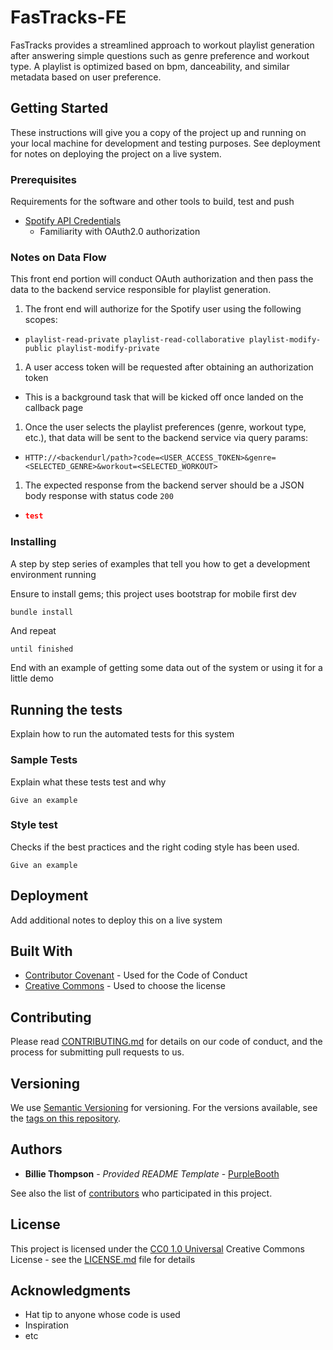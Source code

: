 # FasTracks-FE

FasTracks provides a streamlined approach to workout playlist generation after answering simple questions such as genre preference and workout type.  A playlist is optimized based on bpm, danceability, and similar metadata based on user preference.

## Getting Started

These instructions will give you a copy of the project up and running on
your local machine for development and testing purposes. See deployment
for notes on deploying the project on a live system.

### Prerequisites

Requirements for the software and other tools to build, test and push 
- [Spotify API Credentials](https://developer.spotify.com/documentation/web-api/concepts/apps)
    - Familiarity with OAuth2.0 authorization

### Notes on Data Flow
This front end portion will conduct OAuth authorization and then pass the data to the backend service responsible for playlist generation.

1.  The front end will authorize for the Spotify user using the following scopes:
   - `playlist-read-private playlist-read-collaborative playlist-modify-public playlist-modify-private`
1.  A user access token will be requested after obtaining an authorization token
   -  This is a background task that will be kicked off once landed on the callback page
1.  Once the user selects the playlist preferences (genre, workout type, etc.), that data will be sent to the backend service via query params:
   -  `HTTP://<backendurl/path>?code=<USER_ACCESS_TOKEN>&genre=<SELECTED_GENRE>&workout=<SELECTED_WORKOUT>`
1.  The expected response from the backend server should be a JSON body response with status code `200`
   -  ```json
      test
      ```

### Installing

A step by step series of examples that tell you how to get a development
environment running

Ensure to install gems; this project uses bootstrap for mobile first dev

```ruby
bundle install
```

And repeat

    until finished

End with an example of getting some data out of the system or using it
for a little demo

## Running the tests

Explain how to run the automated tests for this system

### Sample Tests

Explain what these tests test and why

    Give an example

### Style test

Checks if the best practices and the right coding style has been used.

    Give an example

## Deployment

Add additional notes to deploy this on a live system

## Built With

  - [Contributor Covenant](https://www.contributor-covenant.org/) - Used
    for the Code of Conduct
  - [Creative Commons](https://creativecommons.org/) - Used to choose
    the license

## Contributing

Please read [CONTRIBUTING.md](CONTRIBUTING.md) for details on our code
of conduct, and the process for submitting pull requests to us.

## Versioning

We use [Semantic Versioning](http://semver.org/) for versioning. For the versions
available, see the [tags on this
repository](https://github.com/PurpleBooth/a-good-readme-template/tags).

## Authors

  - **Billie Thompson** - *Provided README Template* -
    [PurpleBooth](https://github.com/PurpleBooth)

See also the list of
[contributors](https://github.com/PurpleBooth/a-good-readme-template/contributors)
who participated in this project.

## License

This project is licensed under the [CC0 1.0 Universal](LICENSE.md)
Creative Commons License - see the [LICENSE.md](LICENSE.md) file for
details

## Acknowledgments

  - Hat tip to anyone whose code is used
  - Inspiration
  - etc
